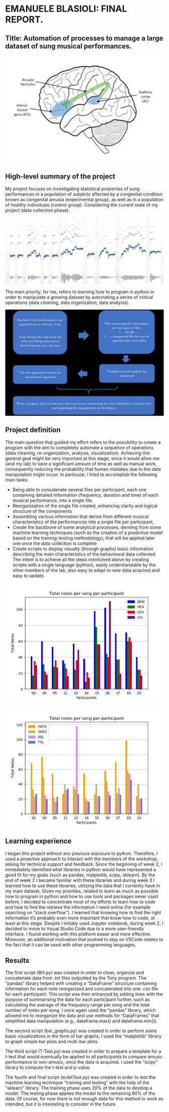 # EMANUELE BLASIOLI: FINAL REPORT. 

## Title: Automation of processes to manage a large dataset of sung musical performances. 

![](https://github.com/mtl-brainhack-school-2019/EmanueleB/blob/master/screenshots/Congenital%20Amusia.png)

## High-level summary of the project
  My project focuses on investigating statistical properties of sung performances in a population of subjects affected by a congenital condition known as congenital amusia (experimental group), as well as in a population of healthy individuals (control group).  Considering the current state of my project (data collection phase). 

![](https://github.com/mtl-brainhack-school-2019/EmanueleB/blob/master/screenshots/c3.JPG)

The main priority, for me, refers to learning how to program in python in order to manipulate a growing dataset by automating a series of critical operations (data cleaning, data organization, data analysis). 

![](https://github.com/mtl-brainhack-school-2019/EmanueleB/blob/master/screenshots/flow%20chart.JPG)


## Project definition
  The main question that guided my effort refers to the possibility to create a program with the aim to completely automate a sequence of operations (data cleaning, re-organization, analysis, visualization). Achieving this general goal might be very important at this stage, since it would allow me (and my lab) to save a significant amount of time as well as manual work, consequently reducing the probability that human mistakes due to the data manipulation might occur. 
In particular, I tried to accomplish the following main tasks
-	Being able to concatenate several files per participant, each one containing detailed information (frequency, duration and time) of each musical performance, into a single file. 
-	Reorganization of the single file created, enhancing clarity and logical structure of the components 
-	Assembling various information that derive from different musical characteristics of the performances into a single file per participant, 
-	Create the backbone of some analytical processes, deriving from some machine learning techniques (such as the creation of a predictive model based on the training-testing methodology), that will be applied later one once the data collection is complete
-	Create scripts to display visually (through graphs) basic information describing the main characteristics of the behavioural data collected. 
The intent is to achieve all the steps mentioned above by creating scripts with a single language (python), easily understandable by the other members of the lab, also easy to adapt to new data acquired and easy to update. 

![](https://github.com/mtl-brainhack-school-2019/EmanueleB/blob/master/graphs/graph3.png)

![](https://github.com/mtl-brainhack-school-2019/EmanueleB/blob/master/graphs/graph4.png)

## Learning experience
  I began this project without any previous exposure to python. Therefore, I used a proactive approach to interact with the members of the workshop, asking for technical support and feedback. 
Since the beginning of week 2, I immediately identified what libraries in python would have represented a good fit for my goals (such as pandas, matplotlib, scipy, sklearn). By the end of week 2 I became familiar with these libraries and during week 3 I learned how to use these libraries, utilizing the data that I currently have in my main dataset. Given my priorities, related to learn as much as possible how to program in python and how to use tools and packages never used before, I decided to concentrate most of my efforts to learn how to code and how to find the retrieve the information I need online (for example searching on “stack overflow”). I learned that knowing how to find the right information it’s probably even more important that know how to code, at least at this stage. 
Despite I initially used Jupyter notebook, during week 2, I decided to move to Visual Studio Code due to a more user-friendly interface. I found working with this platform easier and more effective. Moreover, an additional motivation that pushed to stay on VSCode relates to the fact that it can be used with other programming languages. 


## Results 
  The first script (BH.py) was created in order to clean, organize and concatenate data from .txt files outputted by the Tony program. The “pandas” library helped with creating a “DataFrame” structure containing information for each note reorganized and concatenated into one .csv file for each participant. This script was then enhanced by adding lines with the purpose of summarising the data for each participant further, such as calculating the average of the frequency range per song and the total number of notes per song. I once again used the “pandas” library, which allowed me to reorganize the data and use methods for “DataFrames” that simplified data manipulation (e.g., dataframe.max() and dataframe.min()). 

  The second script (bar_graphs.py) was created in order to perform some basic visualizations in the form of bar graphs. I used the “matplotlib” library to graph simple bar plots and multi-bar plots. 

  The third script (T-Test.py) was created in order to prepare a template for a t-test that would eventually be applied to all participants to compare amusic performance to non-amusic, once the data is acquired. I used the “scipy” library to compute the t-test and p-value.

  The fourth and final script (scikitTest.py) was created in order to test the machine learning technique “training and testing” with the help of the “sklearn” library. The training phase uses 20% of the data to develop a model. The testing phase applies the model to the remaining 80% of the data. Of course, for now there is not enough data for this method to work as intended, but it is interesting to consider in the future.





